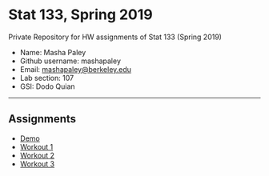 # Stat 133, Spring 2019

Private Repository for HW assignments of Stat 133 (Spring 2019)

- Name: Masha Paley
- Github username: mashapaley
- Email: mashapaley@berkeley.edu
- Lab section: 107
- GSI: Dodo Quian

-----

## Assignments

- [Demo](demo)
- [Workout 1](workout01)
- [Workout 2](workout02)
- [Workout 3](workout03)


